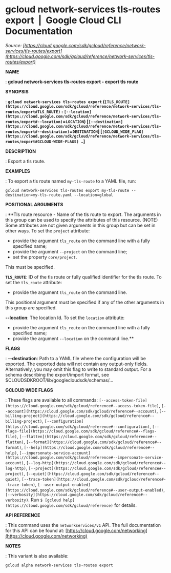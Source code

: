 # gcloud network-services tls-routes export  |  Google Cloud CLI Documentation

*Source: [https://cloud.google.com/sdk/gcloud/reference/network-services/tls-routes/export](https://cloud.google.com/sdk/gcloud/reference/network-services/tls-routes/export)*

**NAME**

: **gcloud network-services tls-routes export - export tls route**

**SYNOPSIS**

: **`gcloud network-services tls-routes export` (`[TLS_ROUTE](https://cloud.google.com/sdk/gcloud/reference/network-services/tls-routes/export#TLS_ROUTE)` : `[--location](https://cloud.google.com/sdk/gcloud/reference/network-services/tls-routes/export#--location)`=`LOCATION`) [`[--destination](https://cloud.google.com/sdk/gcloud/reference/network-services/tls-routes/export#--destination)`=`DESTINATION`] [`[GCLOUD_WIDE_FLAG](https://cloud.google.com/sdk/gcloud/reference/network-services/tls-routes/export#GCLOUD-WIDE-FLAGS) …`]**

**DESCRIPTION**

: Export a tls route.

**EXAMPLES**

: To export a tls route named `my-tls-route` to a YAML file, run:

```
gcloud network-services tls-routes export my-tls-route --destination=my-tls-route.yaml --location=global
```

**POSITIONAL ARGUMENTS**

: **Tls route resource - Name of the tls route to export. The arguments in this
group can be used to specify the attributes of this resource. (NOTE) Some
attributes are not given arguments in this group but can be set in other ways.
To set the `project` attribute:

- provide the argument `tls_route` on the command line with a fully
specified name;
- provide the argument `--project` on the command line;
- set the property `core/project`.

This must be specified.

**`TLS_ROUTE`**:
ID of the tls route or fully qualified identifier for the tls route.
To set the `tls_route` attribute:

- provide the argument `tls_route` on the command line.

This positional argument must be specified if any of the other arguments in this
group are specified.

**--location**:
The location Id.
To set the `location` attribute:

- provide the argument `tls_route` on the command line with a fully
specified name;
- provide the argument `--location` on the command line.**

**FLAGS**

: **--destination**:
Path to a YAML file where the configuration will be exported. The exported data
will not contain any output-only fields. Alternatively, you may omit this flag
to write to standard output. For a schema describing the export/import format,
see $CLOUDSDKROOT/lib/googlecloudsdk/schemas/…

**GCLOUD WIDE FLAGS**

: These flags are available to all commands: `[--access-token-file](https://cloud.google.com/sdk/gcloud/reference#--access-token-file)`,
`[--account](https://cloud.google.com/sdk/gcloud/reference#--account)`, `[--billing-project](https://cloud.google.com/sdk/gcloud/reference#--billing-project)`,
`[--configuration](https://cloud.google.com/sdk/gcloud/reference#--configuration)`,
`[--flags-file](https://cloud.google.com/sdk/gcloud/reference#--flags-file)`,
`[--flatten](https://cloud.google.com/sdk/gcloud/reference#--flatten)`, `[--format](https://cloud.google.com/sdk/gcloud/reference#--format)`, `[--help](https://cloud.google.com/sdk/gcloud/reference#--help)`, `[--impersonate-service-account](https://cloud.google.com/sdk/gcloud/reference#--impersonate-service-account)`,
`[--log-http](https://cloud.google.com/sdk/gcloud/reference#--log-http)`,
`[--project](https://cloud.google.com/sdk/gcloud/reference#--project)`, `[--quiet](https://cloud.google.com/sdk/gcloud/reference#--quiet)`, `[--trace-token](https://cloud.google.com/sdk/gcloud/reference#--trace-token)`, `[--user-output-enabled](https://cloud.google.com/sdk/gcloud/reference#--user-output-enabled)`,
`[--verbosity](https://cloud.google.com/sdk/gcloud/reference#--verbosity)`.
Run `$ [gcloud help](https://cloud.google.com/sdk/gcloud/reference)` for details.

**API REFERENCE**

: This command uses the `networkservices/v1` API. The full
documentation for this API can be found at: [https://cloud.google.com/networking](https://cloud.google.com/networking)

**NOTES**

: This variant is also available:

```
gcloud alpha network-services tls-routes export
```